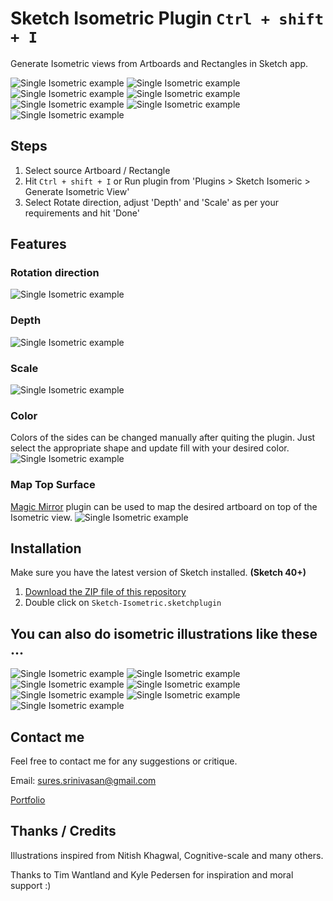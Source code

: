 # Sketch Isometric Plugin `Ctrl + shift + I`
Generate Isometric views from Artboards and Rectangles in Sketch app.

![Single Isometric example](http://www.sureskumar.com/sketch-isometric/github_imgs/sketch_isometric_sample_08.jpg)
![Single Isometric example](http://www.sureskumar.com/sketch-isometric/github_imgs/sketch_isometric_sample_01.jpg)
![Single Isometric example](http://www.sureskumar.com/sketch-isometric/github_imgs/sketch_isometric_sample_02.jpg)
![Single Isometric example](http://www.sureskumar.com/sketch-isometric/github_imgs/sketch_isometric_sample_05.jpg)
![Single Isometric example](http://www.sureskumar.com/sketch-isometric/github_imgs/sketch_isometric_sample_06.jpg)
![Single Isometric example](http://www.sureskumar.com/sketch-isometric/github_imgs/sketch_isometric_demo_2.gif)
![Single Isometric example](http://www.sureskumar.com/sketch-isometric/github_imgs/sketch_isometric_demo_1.gif)

## Steps
1. Select source Artboard / Rectangle
2. Hit `Ctrl + shift + I` or Run plugin from 'Plugins > Sketch Isomeric > Generate Isometric View'
3. Select Rotate direction, adjust 'Depth' and 'Scale' as per your requirements and hit 'Done'

## Features
### Rotation direction
![Single Isometric example](http://www.sureskumar.com/sketch-isometric/github_imgs/sketch_isometric_demo_7.gif)

### Depth
![Single Isometric example](http://www.sureskumar.com/sketch-isometric/github_imgs/sketch_isometric_demo_3.gif)

### Scale
![Single Isometric example](http://www.sureskumar.com/sketch-isometric/github_imgs/sketch_isometric_demo_4.gif)

### Color
Colors of the sides can be changed manually after quiting the plugin. Just select the appropriate shape and update fill with your desired color.
![Single Isometric example](http://www.sureskumar.com/sketch-isometric/github_imgs/sketch_isometric_demo_5.gif)

### Map Top Surface
[Magic Mirror](https://magicsketch.io/mirror/) plugin can be used to map the desired artboard on top of the Isometric view.
![Single Isometric example](http://www.sureskumar.com/sketch-isometric/github_imgs/sketch_isometric_demo_6.gif)


## Installation

Make sure you have the latest version of Sketch installed. **(Sketch 40+)**

1. [Download the ZIP file of this repository](https://github.com/sureskumar/sketch-isometric/archive/master.zip)
2. Double click on `Sketch-Isometric.sketchplugin`


## You can also do isometric illustrations like these ...

![Single Isometric example](http://www.sureskumar.com/sketch-isometric/github_imgs/sketch_isometric_sample_04.jpg)
![Single Isometric example](http://www.sureskumar.com/sketch-isometric/github_imgs/sketch_isometric_sample_12.jpg)
![Single Isometric example](http://www.sureskumar.com/sketch-isometric/github_imgs/sketch_isometric_sample_11.jpg)
![Single Isometric example](http://www.sureskumar.com/sketch-isometric/github_imgs/sketch_isometric_sample_03.jpg)
![Single Isometric example](http://www.sureskumar.com/sketch-isometric/github_imgs/sketch_isometric_sample_13.jpg)
![Single Isometric example](http://www.sureskumar.com/sketch-isometric/github_imgs/sketch_isometric_sample_10.jpg)
![Single Isometric example](http://www.sureskumar.com/sketch-isometric/github_imgs/sketch_isometric_sample_09.jpg)

## Contact me

Feel free to contact me for any suggestions or critique.

Email: sures.srinivasan@gmail.com

[Portfolio](http://www.sureskumar.com)

## Thanks / Credits

Illustrations inspired from Nitish Khagwal, Cognitive-scale and many others.

Thanks to Tim Wantland and Kyle Pedersen for inspiration and moral support :)